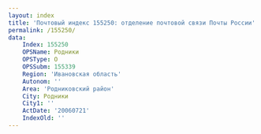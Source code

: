 ```yaml
---
layout: index
title: 'Почтовый индекс 155250: отделение почтовой связи Почты России'
permalink: /155250/
data:
    Index: 155250
    OPSName: Родники
    OPSType: О
    OPSSubm: 155339
    Region: 'Ивановская область'
    Autonom: ''
    Area: 'Родниковский район'
    City: Родники
    City1: ''
    ActDate: '20060721'
    IndexOld: ''
---
```

